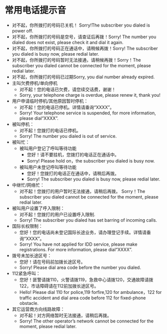 # 常用电话提示音

- 对不起，你所拨打的号码已关机！
Sorry!The subscriber you dialed is power off.
- 对不起，你所拨打的号码是空号，请查证后再拨！Sorry! The number you dialed does not exist, please check it and dial it again.
- 对不起，你所拨打的号码正在通话中，请稍候再拨！Sorry! The subscriber you dialed is busy now, please redial later.
- 对不起，你所拨打的号码暂时无法接通，请稍候再拨！Sorry！The subscriber you dialed cannot be connected for the moment, please redial later.
- 对不起，你所拨打的号码已过期Sorry, you dial number already expired.
- 主叫欠费停机/单向停机
  - 对不起！您的电话已欠费，请您续交话费，谢谢！
  - Sorry, your telephone charge is overdue, please renew it, thank you!
- 用户申请临时停机/其他原因暂时停机：
  - 对不起！您的电话已停机。详情请垂询“XXXX”。
  - Sorry! Your telephone service is suspended, for more information, please dial“XXXX”.
- 被叫停机：
  - 对不起！您拨打的电话已停机。
  - Sorry! The number you dialed is out of service.
- 被叫忙：
  - 被叫用户登记了呼叫等待功能
    - 您好！请不要挂机，您拨打的电话正在通话中。
    - Sorry! Please hold on，the subscriber you dialed is busy now.
  - 被叫用户未登记呼叫等待功能
    - 您好！您拨打的电话正在通话中，请稍后再拨。
    - Sorry! The subscriber you dialed is busy now, please redial later.
- 中继忙/网络忙：
  - 对不起！您拨打的用户暂时无法接通，请稍后再拨。
    Sorry！The subscriber you dialed cannot be connected for the moment, please redial later.
- 被叫用户设置了呼入限制：
  - 对不起！您拨打的用户已设置呼入限制.
  - Sorry! The subscriber you dialed has set barring of incoming calls.
- 国际长权限制：
  - 您好！您的电话尚未登记国际长途业务，请办理登记手续。详情请垂询“XXXX”。
  - Sorry! You have not applied for IDD service, please make registrations. For more information, please dial“XXXX”.
- 拨号未加长途区号：
  - 您好！请在号码前加拨长途区号。
  - Sorry! Please dial area code before the number you dialed.
- 112紧急呼叫：
  - 您好！匪警请拨110，火警请拨119，急救中心请拨120，交通故障请拨122，市话障碍请在112前加拨长途区号。
  - Hello! Please dial 110 for police,119 forfire,120 for ambulance，122 for traffic accident and dial area code before 112 for fixed-phone obstacle.
- 其它运营商方向线路故障：
  - 对不起！对方网络暂时无法接通，请稍后再拨。
  - Sorry! The other operator’s network cannot be connected for the moment, please redial later.
